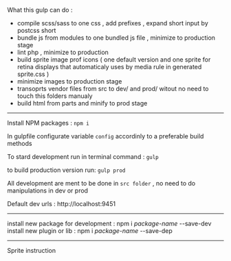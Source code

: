 What this gulp can do : 
- compile scss/sass to one css , add prefixes , expand short input by postcss short
- bundle js from modules to one bundled js file , minimize to production stage 
- lint php , minimize to production
- build sprite image prof icons ( one default version and one sprite for retina displays that automaticaly uses by media rule in generated sprite.css )
- minimize images to production stage
- transoprts vendor files from src to dev/ and prod/ witout no need to touch this folders manualy 
- build html from parts and minify to prod stage
------------------------------
Install NPM packages :
`npm i` 

In gulpfile configurate variable `config` accordinly to a preferable build methods 

To stard development run in terminal command :
`gulp`

to build production version run: 
`gulp prod`

All development are ment to be done in `src folder` , no need to do manipulations in dev or prod 

Default dev urls : http://localhost:9451


------------------------------

install new package for development :
npm i *package-name* --save-dev
install new plugin or lib : 
npm i *package-name* --save-dep

------------------------------
Sprite instruction 


